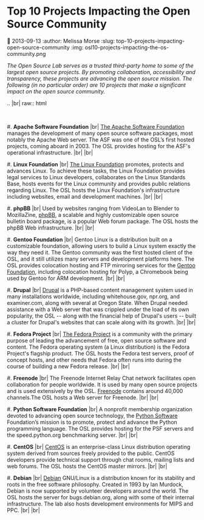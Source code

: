 Top 10 Projects Impacting the Open Source Community
===================================================
:date: 2013-09-13
:author: Melissa Morse
:slug: top-10-projects-impacting-open-source-community
:img: osl10-projects-impacting-the-os-community.png

*The Open Source Lab serves as a trusted third-party home to some of the largest
open source projects. By promoting collaboration, accessibility and
transparency, these projects are advancing the open source mission. The
following (in no particular order) are 10 projects that make a significant
impact on the open source community.*

.. |br| raw:: html

  <br/>

#. **Apache Software Foundation** |br|
   [The Apache Software Foundation](http://www.apache.org/) manages the development of many open
   source software packages, most notably the Apache Web server. The ASF was
   one of the OSL’s first hosted projects, coming aboard in 2003. The OSL
   provides hosting for the ASF's operational infrastructure. |br| |br|

#. **Linux Foundation** |br|
   [The Linux Foundation](http://www.linuxfoundation.org/) promotes, protects and advances Linux. To achieve
   these tasks, the Linux Foundation provides legal services to Linux
   developers, collaborates on the Linux Standards Base, hosts events for the
   Linux community and provides public relations regarding Linux. The OSL
   hosts the Linux Foundation's infrastructure including websites, email and
   development machines. |br| |br|

#. **phpBB** |br|
   Used by websites ranging from VideoLan to Blender to MozillaZine, [phpBB](https://www.phpbb.com/),
   a scalable and highly customizable open source bulletin board package, is a
   popular Web forum package. The OSL hosts the phpBB Web infrastructure.
   |br| |br|

#. **Gentoo Foundation** |br|
   Gentoo Linux is a distribution built on a customizable foundation, allowing
   users to build a Linux system exactly the way they need it. The Gentoo
   community was the first hosted client of the OSL, and it still utilizes
   many servers and development platforms here. The OSL provides colocation
   hosting and FTP mirroring services for the [Gentoo Foundation](http://www.gentoo.org/), including
   colocation hosting for Polyp, a Chromebook being used by Gentoo for ARM
   development. |br| |br|

#. **Drupal** |br|
   [Drupal](https://drupal.org/) is a PHP-based content management system used in many
   installations worldwide, including whitehouse.gov, npr.org, and
   examiner.com, along with several at Oregon State. When Drupal needed
   assistance with a Web server that was crippled under the load of its own
   popularity, the OSL -- along with the financial help of Drupal's users --
   built a cluster for Drupal's websites that can scale along with its growth.
   |br| |br|

#. **Fedora Project** |br|
   [The Fedora Project](http://fedoraproject.org/) is a community with the primary purpose of leading
   the advancement of free, open source software and content. The Fedora
   operating system (a Linux distribution) is the Fedora Project's flagship
   product. The OSL hosts the Fedora test servers, proof of concept hosts, and
   other needs that Fedora often runs into during the course of building a new
   Fedora release. |br| |br|

#. **Freenode** |br|
   The Freenode Internet Relay Chat network facilitates open collaboration for
   people worldwide. It is used by many open source projects and is used
   extensively by the OSL. [Freenode](http://freenode.net/) contains around 40,000 channels.The OSL
   hosts a Web server for Freenode. |br| |br|

#. **Python Software Foundation** |br|
   A nonprofit membership organization devoted to advancing open source
   technology, the [Python Software](http://python.org/psf/) Foundation’s mission is to promote,
   protect and advance the Python programming language. The OSL provides
   hosting for the PSF servers and the speed.python.org benchmarking server.
   |br| |br|

#. **CentOS** |br|
   [CentOS](http://www.centos.org/) is an enterprise-class Linux distribution operating system
   derived from sources freely provided to the public. CentOS developers
   provide technical support through chat rooms, mailing lists and web forums.
   The OSL hosts the CentOS master mirrors. |br| |br|

#. **Debian** |br|
   [Debian](http://www.debian.org/) GNU/Linux is a distribution known for its stability and roots in
   the free software philosophy. Created in 1993 by Ian Murdock, Debian is now
   supported by volunteer developers around the world. The OSL hosts the
   server for bugs.debian.org, along with some of their internal
   infrastructure. The lab also hosts development environments for MIPS and
   PPC. |br| |br|











